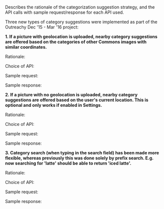 Describes the rationale of the categorization suggestion strategy, and the API calls with sample request/response for each API used.

Three new types of category suggestions were implemented as part of the Outreachy Dec '15 - Mar '16 project:

**1. If a picture with geolocation is uploaded, nearby category suggestions are offered based on the categories of other Commons images with similar coordinates.**

Rationale: 

Choice of API:

Sample request:

Sample response:

**2. If a picture with no geolocation is uploaded, nearby category suggestions are offered based on the user's current location. This is optional and only works if enabled in Settings.**

Rationale: 

Choice of API:

Sample request:

Sample response:

**3. Category search (when typing in the search field) has been made more flexible, whereas previously this was done solely by prefix search. E.g. now searching for 'latte' should be able to return 'iced latte'.**

Rationale: 

Choice of API:

Sample request:

Sample response: